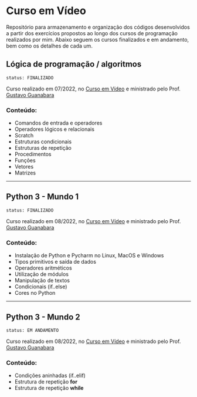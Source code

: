 # Curso em Vídeo

Repositório para armazenamento e organização dos códigos desenvolvidos a partir dos exercícios propostos ao longo dos cursos de programação realizados por mim. Abaixo seguem os cursos finalizados e em andamento, bem como os detalhes de cada um.  
  
## Lógica de programação / algoritmos
`status: FINALIZADO`  
  
Curso realizado em 07/2022, no [Curso em Vídeo](https://www.cursoemvideo.com/) e ministrado pelo Prof. [Gustavo Guanabara](https://github.com/gustavoguanabara)  
### Conteúdo:
* Comandos de entrada e operadores
* Operadores lógicos e relacionais
* Scratch
* Estruturas condicionais
* Estruturas de repetição
* Procedimentos
* Funções
* Vetores
* Matrizes

---
## Python 3 - Mundo 1
`status: FINALIZADO`  
  
Curso realizado em 08/2022, no [Curso em Vídeo](https://www.cursoemvideo.com/) e ministrado pelo Prof. [Gustavo Guanabara](https://github.com/gustavoguanabara)  
### Conteúdo: 
* Instalação de Python e Pycharm no Linux, MacOS e Windows
* Tipos primitivos e saída de dados
* Operadores aritméticos
* Utilização de módulos
* Manipulação de textos
* Condicionais (if..else)
* Cores no Python
 
---
## Python 3 - Mundo 2
`status: EM ANDAMENTO`  
  
Curso realizado em 08/2022, no [Curso em Vídeo](https://www.cursoemvideo.com/) e ministrado pelo Prof. [Gustavo Guanabara](https://github.com/gustavoguanabara)  
### Conteúdo: 
* Condições aninhadas (if..elif)
* Estrutura de repetição **for**
* Estrutura de repetição **while**
